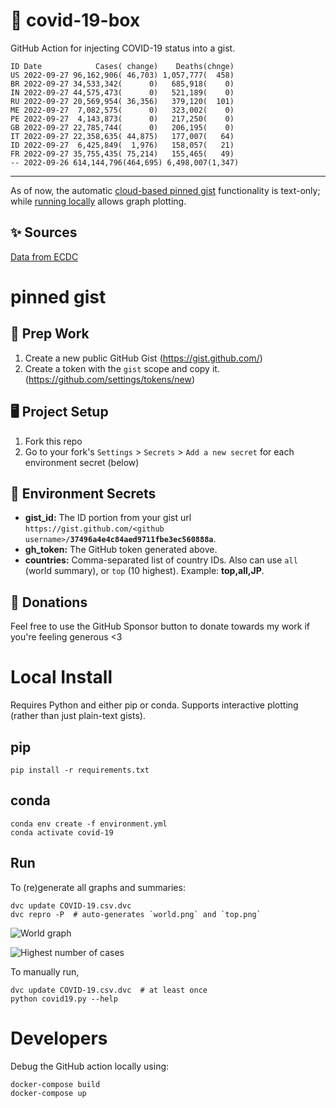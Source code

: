 # 🏥 covid-19-box

GitHub Action for injecting COVID-19 status into a gist.

```
ID Date            Cases( change)    Deaths(chnge)
US 2022-09-27 96,162,906( 46,703) 1,057,777(  458)
BR 2022-09-27 34,533,342(      0)   685,918(    0)
IN 2022-09-27 44,575,473(      0)   521,189(    0)
RU 2022-09-27 20,569,954( 36,356)   379,120(  101)
ME 2022-09-27  7,082,575(      0)   323,002(    0)
PE 2022-09-27  4,143,873(      0)   217,250(    0)
GB 2022-09-27 22,785,744(      0)   206,195(    0)
IT 2022-09-27 22,358,635( 44,875)   177,007(   64)
ID 2022-09-27  6,425,849(  1,976)   158,057(   21)
FR 2022-09-27 35,755,435( 75,214)   155,465(   49)
-- 2022-09-26 614,144,796(464,695) 6,498,007(1,347)
```

---

As of now, the automatic [cloud-based pinned gist](#pinned-gist) functionality is text-only;
while [running locally](#local-install) allows graph plotting.

## ✨ Sources

[Data from ECDC](https://www.ecdc.europa.eu/en/publications-data/download-todays-data-geographic-distribution-covid-19-cases-worldwide)

# pinned gist

## 🎒 Prep Work
1. Create a new public GitHub Gist (https://gist.github.com/)
1. Create a token with the `gist` scope and copy it. (https://github.com/settings/tokens/new)

## 🖥 Project Setup
1. Fork this repo
1. Go to your fork's `Settings` > `Secrets` > `Add a new secret` for each environment secret (below)

## 🤫 Environment Secrets
- **gist_id:** The ID portion from your gist url `https://gist.github.com/<github username>/`**`37496a4e4c84aed9711fbe3ec560888a`**.
- **gh_token:** The GitHub token generated above.
- **countries:** Comma-separated list of country IDs. Also can use `all` (world summary), or `top` (10 highest). Example: **top,all,JP**.

## 💸 Donations

Feel free to use the GitHub Sponsor button to donate towards my work if you're feeling generous <3

# Local Install

Requires Python and either pip or conda. Supports interactive plotting (rather than just plain-text gists).

## pip

```
pip install -r requirements.txt
```

## conda

```
conda env create -f environment.yml
conda activate covid-19
```

## Run

To (re)generate all graphs and summaries:

```
dvc update COVID-19.csv.dvc
dvc repro -P  # auto-generates `world.png` and `top.png`
```

![World graph](world.png)

![Highest number of cases](top.png)

To manually run,

```
dvc update COVID-19.csv.dvc  # at least once
python covid19.py --help
```

# Developers

Debug the GitHub action locally using:

```
docker-compose build
docker-compose up
```
